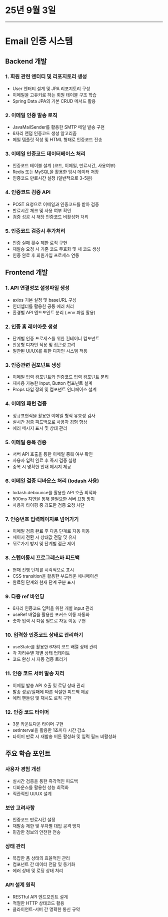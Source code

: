 # 25년 9월 3일


---

# Email 인증 시스템 

## Backend 개발

### 1. 회원 관련 엔터티 및 리포지토리 생성
- User 엔터티 설계 및 JPA 리포지토리 구성
- 이메일을 고유키로 하는 회원 테이블 구조 학습
- Spring Data JPA의 기본 CRUD 메서드 활용

### 2. 이메일 인증 발송 로직
- JavaMailSender를 활용한 SMTP 메일 발송 구현
- 6자리 랜덤 인증코드 생성 알고리즘
- 메일 템플릿 작성 및 HTML 형태로 인증코드 전송

### 3. 이메일 인증코드 데이터베이스 처리
- 인증코드 테이블 설계 (코드, 이메일, 만료시간, 사용여부)
- Redis 또는 MySQL을 활용한 임시 데이터 저장
- 인증코드 만료시간 설정 (일반적으로 3-5분)

### 4. 인증코드 검증 API
- POST 요청으로 이메일과 인증코드를 받아 검증
- 만료시간 체크 및 사용 여부 확인
- 검증 성공 시 해당 인증코드 비활성화 처리

### 5. 인증코드 검증시 추가처리
- 인증 실패 횟수 제한 로직 구현
- 재발송 요청 시 기존 코드 무효화 및 새 코드 생성
- 인증 완료 후 회원가입 프로세스 연동

## Frontend 개발

### 1. API 연결정보 설정파일 생성
- axios 기본 설정 및 baseURL 구성
- 인터셉터를 활용한 공통 에러 처리
- 환경별 API 엔드포인트 분리 (.env 파일 활용)

### 2. 인증 홈 레이아웃 생성
- 단계별 인증 프로세스를 위한 컨테이너 컴포넌트
- 반응형 디자인 적용 및 접근성 고려
- 일관된 UI/UX를 위한 디자인 시스템 적용

### 3. 인증관련 컴포넌트 생성
- 이메일 입력 컴포넌트와 인증코드 입력 컴포넌트 분리
- 재사용 가능한 Input, Button 컴포넌트 설계
- Props 타입 정의 및 컴포넌트 인터페이스 설계

### 4. 이메일 패턴 검증
- 정규표현식을 활용한 이메일 형식 유효성 검사
- 실시간 검증 피드백으로 사용자 경험 향상
- 에러 메시지 표시 및 상태 관리

### 5. 이메일 중복 검증
- 서버 API 호출을 통한 이메일 중복 여부 확인
- 사용자 입력 완료 후 즉시 검증 실행
- 중복 시 명확한 안내 메시지 제공

### 6. 이메일 검증 디바운스 처리 (lodash 사용)
- lodash.debounce를 활용한 API 호출 최적화
- 500ms 지연을 통해 불필요한 서버 요청 방지
- 사용자 타이핑 중 과도한 검증 요청 차단

### 7. 인증번호 입력페이지로 넘어가기
- 이메일 검증 완료 후 다음 단계로 자동 이동
- 페이지 전환 시 상태값 전달 및 유지
- 뒤로가기 방지 및 단계별 접근 제어

### 8. 스텝이동시 프로그레스바 피드백
- 현재 진행 단계를 시각적으로 표시
- CSS transition을 활용한 부드러운 애니메이션
- 완료된 단계와 현재 단계 구분 표시

### 9. 다중 ref 바인딩
- 6자리 인증코드 입력을 위한 개별 input 관리
- useRef 배열을 활용한 포커스 이동 자동화
- 숫자 입력 시 다음 필드로 자동 이동 구현

### 10. 입력한 인증코드 상태로 관리하기
- useState를 활용한 6자리 코드 배열 상태 관리
- 각 자리수별 개별 상태 업데이트
- 코드 완성 시 자동 검증 트리거

### 11. 인증 코드 서버 발송 처리
- 이메일 발송 API 호출 및 로딩 상태 관리
- 발송 성공/실패에 따른 적절한 피드백 제공
- 에러 핸들링 및 재시도 로직 구현

### 12. 인증 코드 타이머
- 3분 카운트다운 타이머 구현
- setInterval을 활용한 1초마다 시간 감소
- 타이머 만료 시 재발송 버튼 활성화 및 입력 필드 비활성화

## 주요 학습 포인트

### 사용자 경험 개선
- 실시간 검증을 통한 즉각적인 피드백
- 디바운스를 활용한 성능 최적화
- 직관적인 UI/UX 설계

### 보안 고려사항
- 인증코드 만료시간 설정
- 재발송 제한 및 무차별 대입 공격 방지
- 민감한 정보의 안전한 전송

### 상태 관리
- 복잡한 폼 상태의 효율적인 관리
- 컴포넌트 간 데이터 전달 및 동기화
- 에러 상태 및 로딩 상태 처리

### API 설계 원칙
- RESTful API 엔드포인트 설계
- 적절한 HTTP 상태코드 활용
- 클라이언트-서버 간 명확한 통신 규약
